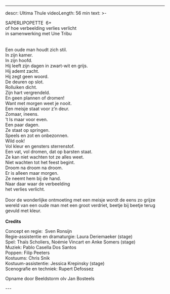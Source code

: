 
---
descr: Ultima Thule
videoLength: 56 min
text: >-
  <p>SAPERLIPOPETTE &nbsp;6+<br>of hoe verbeelding verlies verlicht<br>in samenwerking met Une Tribu<br><br><br>Een oude man houdt zich stil.<br>In zijn kamer.<br>In zijn hoofd.<br>Hij leeft zijn dagen in zwart-wit en grijs.<br>Hij ademt zacht.<br>Hij zegt geen woord.<br>De deuren op slot.<br>Rolluiken dicht.<br>Zijn hart vergrendeld.<br>En geen plannen of dromen!<br>Want met morgen weet je nooit.<br>Een meisje staat voor z’n deur.<br>Zomaar, ineens.<br>’t Is maar voor even.<br>Een paar dagen.<br>Ze staat op springen.<br>Speels en zot en onbezonnen.<br>Wild ook!<br>Vol kleur en gensters sterrenstof.<br>Een vat, vol dromen, dat op barsten staat.<br>Ze kan niet wachten tot ze alles weet.<br>Niet wachten tot het feest begint.<br>Droom na droom na droom.<br>Er is alleen maar morgen.<br>Ze neemt hem bij de hand.<br>Naar daar waar de verbeelding<br>het verlies verlicht.<br><br>Door de wonderlijke ontmoeting met een meisje wordt de eens zo grijze wereld van een oude man met een groot verdriet, beetje bij beetje terug gevuld met kleur. <br><br><strong>Credits</strong></p><p>Concept en regie: &nbsp;Sven Ronsijn<br>Regie-assistentie en dramaturgie: Laura Deriemaeker (stage)<br>Spel: Thaïs Scholiers, Noémie Vincart en Anke Somers (stage)<br>Muziek: Pablo Casella Dos Santos<br>Poppen: Filip Peeters<br>Kostuums: Chris Snik<br>Kostuum-assistentie: Jessica Krepinsky (stage)<br>Scenografie en techniek: Rupert Defossez</p><p>Opname door Beeldstorm olv Jan Bosteels<br></p>
---
